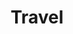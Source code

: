 ---
role: "Software Developer, Software Consultant"
title: "Travel"
description: "Developing a CMS for Travel Destinations, also white-labelling for various b2b customers."
startDate: "2008-01-01"
endDate: "2011-12-31"
highlightTech: ["html", "javascript", "php"]
tech: ["jquery", "css", "smarty", "soap", "xml", "rest", "json", "ovi-apps", "mysql"]
---